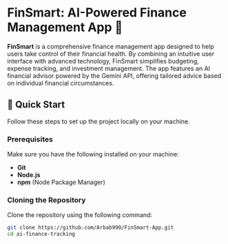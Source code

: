 # FinSmart: AI-Powered Finance Management App 💸

**FinSmart** is a comprehensive finance management app designed to help users take control of their financial health. By combining an intuitive user interface with advanced technology, FinSmart simplifies budgeting, expense tracking, and investment management. The app features an AI financial advisor powered by the Gemini API, offering tailored advice based on individual financial circumstances.

## 🤸 Quick Start

Follow these steps to set up the project locally on your machine.

### Prerequisites

Make sure you have the following installed on your machine:

- **Git**
- **Node.js**
- **npm** (Node Package Manager)

### Cloning the Repository

Clone the repository using the following command:
```bash
git clone https://github.com/Arbab990/FinSmart-App.git
cd ai-finance-tracking
